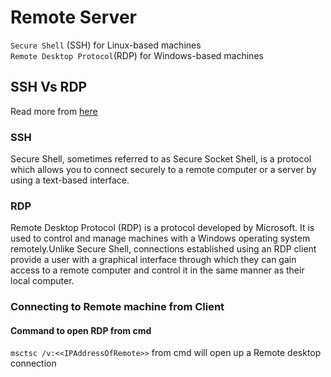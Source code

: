 # Remote Server
`Secure Shell` (SSH) for Linux-based machines   
`Remote Desktop Protocol`(RDP) for Windows-based machines

## SSH Vs RDP
Read more from [here](https://phoenixnap.com/kb/ssh-to-connect-to-remote-server-linux-or-windows)

### SSH
Secure Shell, sometimes referred to as Secure Socket Shell, is a protocol which allows you to connect securely to a remote computer or a server by using a text-based interface.


### RDP
Remote Desktop Protocol (RDP) is a protocol developed by Microsoft. It is used to control and manage machines with a Windows operating system remotely.Unlike Secure Shell, connections established using an RDP client provide a user with a graphical interface through which they can gain access to a remote computer and control it in the same manner as their local computer.



### Connecting to Remote machine from Client

#### Command to open RDP from cmd
`msctsc /v:<<IPAddressOfRemote>>` from cmd will open up a Remote desktop connection